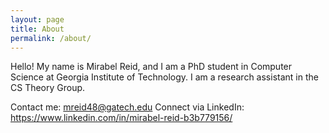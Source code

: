 ```yaml
---
layout: page
title: About
permalink: /about/
---
```

Hello! My name is Mirabel Reid, and I am a PhD student in Computer Science at Georgia Institute of Technology. I am a research assistant in the CS Theory Group.

Contact me: mreid48@gatech.edu
Connect via LinkedIn: https://www.linkedin.com/in/mirabel-reid-b3b779156/

